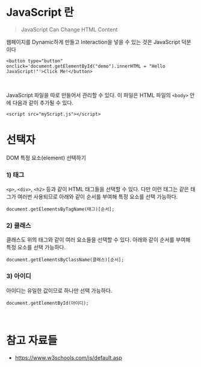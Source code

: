 # JavaScript 란

> JavaScript Can Change HTML Content

웹페이지를 Dynamic하게 만들고 Interaction을 넣을 수 있는 것은 JavaScript 덕분이다

```
<button type="button" onclick='document.getElementById("demo").innerHTML = "Hello JavaScript!"'>Click Me!</button>
```

<br />

JavaScript 파일을 따로 만들어서 관리할 수 있다. 이 파일은 HTML 파일의 `<body>` 안에 다음과 같이 추가될 수 있다.

```
<script src="myScript.js"></script>
```

# 선택자
DOM 특정 요소(element) 선택하기

### 1) 태그
`<p>`, `<div>`, `<h2>` 등과 같이 HTML 태그들을 선택할 수 있다. 다만 이런 태그는 같은 태그가 여러번 사용되므로 아래와 같이 순서를 부여해 특정 요소를 선택 가능하다.

```
document.getElementsByTagName(태그)[순서];
```


### 2) 클래스
클래스도 위의 태그와 같이 여러 요소들을 선택할 수 있다. 아래와 같이 순서를 부여해 특정 요소를 선택 가능하다.

```
document.getElementsByClassName(클래스)[순서];
```


### 3) 아이디
아이디는 유일한 값이므로 하나만 선택 가능하다.

```
document.getElementById(아이디);
```



<br />

# 참고 자료들
- https://www.w3schools.com/js/default.asp
